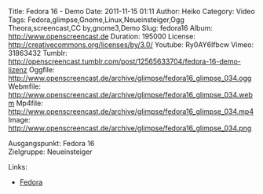 Title: Fedora 16 - Demo
Date: 2011-11-15 01:11
Author: Heiko
Category: Video
Tags: Fedora,glimpse,Gnome,Linux,Neueinsteiger,Ogg Theora,screencast,CC by,gnome3,Demo
Slug: fedora16
Album: http://www.openscreencast.de
Duration: 195000
License: http://creativecommons.org/licenses/by/3.0/
Youtube: Ry0AY6lfbcw
Vimeo: 31863432
Tumblr: http://openscreencast.tumblr.com/post/12565633704/fedora-16-demo-lizenz
Oggfile: http://www.openscreencast.de/archive/glimpse/fedora16_glimpse_034.ogg
Webmfile: http://www.openscreencast.de/archive/glimpse/fedora16_glimpse_034.webm
Mp4file: http://www.openscreencast.de/archive/glimpse/fedora16_glimpse_034.mp4
Image: http://www.openscreencast.de/archive/glimpse/fedora16_glimpse_034.png

Ausgangspunkt: Fedora 16  
Zielgruppe: Neueinsteiger  

Links:

  * [Fedora](http://fedoraproject.org/de/ "Link zu Fedora" )

